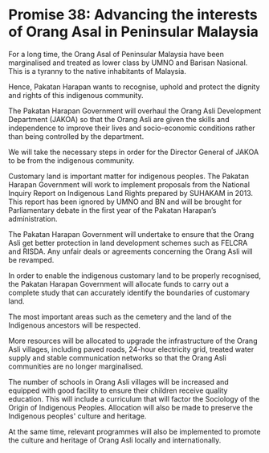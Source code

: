 # Promise 38: Advancing the interests of Orang Asal in Peninsular Malaysia

For a long time, the Orang Asal of Peninsular Malaysia have been marginalised and treated as lower class by UMNO and Barisan Nasional. This is a tyranny to the native inhabitants of Malaysia.

Hence, Pakatan Harapan wants to recognise, uphold and protect the dignity and rights of this indigenous community.

The Pakatan Harapan Government will overhaul the Orang Asli Development Department (JAKOA) so that the Orang Asli are given the skills and independence to improve their lives and socio-economic conditions rather than being controlled by the department.

We will take the necessary steps in order for the Director General of JAKOA to be from the indigenous community.

Customary land is important matter for indigenous peoples. The Pakatan Harapan Government will work to implement proposals from the National Inquiry Report on Indigenous Land Rights prepared by SUHAKAM in 2013. This report has been ignored by UMNO and BN and will be brought for Parliamentary debate in the first year of the Pakatan Harapan’s administration.

The Pakatan Harapan Government will undertake to ensure that the Orang Asli get better protection in land development schemes such as FELCRA and RISDA. Any unfair deals or agreements concerning the Orang Asli will be revamped.

In order to enable the indigenous customary land to be properly recognised, the Pakatan Harapan Government will allocate funds to carry out a complete study that can accurately identify the boundaries of customary land.

The most important areas such as the cemetery and the land of the Indigenous ancestors will be respected.

More resources will be allocated to upgrade the infrastructure of the Orang Asli villages, including paved roads, 24-hour electricity grid, treated water supply and stable communication networks so that the Orang Asli communities are no longer marginalised.

The number of schools in Orang Asli villages will be increased and equipped with good facility to ensure their children receive quality education. This will include a curriculum that will factor the Sociology of the Origin of Indigenous Peoples. Allocation will also be made to preserve the Indigenous peoples' culture and heritage.

At the same time, relevant programmes will also be implemented to promote the culture and heritage of Orang Asli locally and internationally.
